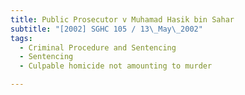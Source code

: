 ```yaml
---
title: Public Prosecutor v Muhamad Hasik bin Sahar 
subtitle: "[2002] SGHC 105 / 13\_May\_2002"
tags:
  - Criminal Procedure and Sentencing
  - Sentencing
  - Culpable homicide not amounting to murder

---
```


